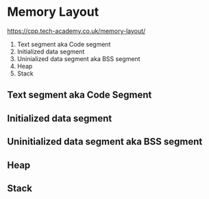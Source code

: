 # Memory Layout

https://cpp.tech-academy.co.uk/memory-layout/

1. Text segment aka Code segment
2. Initialized data segment
3. Uninialized data segment aka BSS segment
4. Heap
5. Stack

## Text segment aka Code Segment

## Initialized data segment 

## Uninitialized data segment aka BSS segment

## Heap

## Stack
